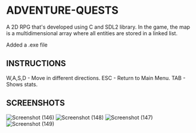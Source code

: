 # ADVENTURE-QUESTS

A 2D RPG that's developed using C and SDL2 library. In the game, the map is a multidimensional array where all entities are stored in a linked list.

Added a .exe file

## INSTRUCTIONS

W,A,S,D - Move in different directions.
ESC - Return to Main Menu.
TAB - Shows stats.

## SCREENSHOTS
![Screenshot (146)](https://github.com/srmu2001/Sreerag-s-Portfolio/assets/158417071/51b43b98-1bcc-41d7-a6a3-1ed3b68fbd6a)
![Screenshot (148)](https://github.com/srmu2001/Sreerag-s-Portfolio/assets/158417071/7375b286-c098-4006-94fd-c91276513a98)
![Screenshot (147)](https://github.com/srmu2001/Sreerag-s-Portfolio/assets/158417071/dd14d198-61ad-4518-8254-0b53b0795041)
![Screenshot (149)](https://github.com/srmu2001/Sreerag-s-Portfolio/assets/158417071/0f740512-c3b7-4665-90f2-79020a8f2569)
